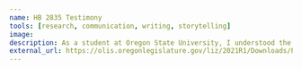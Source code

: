 ```yaml
---
name: HB 2835 Testimony
tools: [research, communication, writing, storytelling]
image:
description: As a student at Oregon State University, I understood the impact our Basic Needs Navigator makes on our education, and I wanted to ensure that this service is available to all students. Knowing this, I decided to testify in support of HB 2835 in front of the House Education Committee.
external_url: https://olis.oregonlegislature.gov/liz/2021R1/Downloads/PublicTestimonyDocument/3276
---
```

